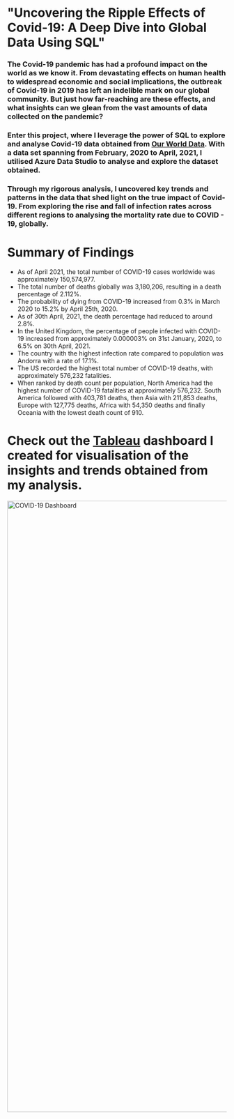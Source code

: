 # "Uncovering the Ripple Effects of Covid-19: A Deep Dive into Global Data Using SQL"
### The Covid-19 pandemic has had a profound impact on the world as we know it. From devastating effects on human health to widespread economic and social implications, the outbreak of Covid-19 in 2019 has left an indelible mark on our global community. But just how far-reaching are these effects, and what insights can we glean from the vast amounts of data collected on the pandemic?
### Enter this project, where I leverage the power of SQL to explore and analyse Covid-19 data obtained from <a href = https://ourworldindata.org/covid-deaths target= "_blank" >Our World Data</a>. With a data set spanning from February, 2020 to April, 2021,  I utilised Azure Data Studio to analyse and explore the dataset obtained.
### Through my rigorous analysis, I uncovered key trends and patterns in the data that shed light on the true impact of Covid-19. From exploring the rise and fall of infection rates across different regions to analysing the mortality rate due to COVID - 19, globally.
	
# Summary of Findings

* As of April 2021, the total number of COVID-19 cases worldwide was approximately 150,574,977.
* The total number of deaths globally was 3,180,206, resulting in a death percentage of 2.112%.
* The probability of dying from COVID-19 increased from 0.3% in March 2020 to 15.2% by April 25th, 2020.
* As of 30th April, 2021, the death percentage had reduced to around 2.8%.
* In the United Kingdom, the percentage of people infected with COVID-19 increased from approximately 0.000003% on 31st January, 2020, to 6.5% on 30th April, 2021.
* The country with the highest infection rate compared to population was Andorra with a rate of 17.1%.
* The US recorded the highest total number of COVID-19 deaths, with approximately 576,232 fatalities.
* When ranked by death count per population, North America had the highest number of COVID-19 fatalities at approximately 576,232. South America followed with 403,781 deaths, then Asia with 211,853 deaths, Europe with 127,775 deaths, Africa with 54,350 deaths and finally Oceania with the lowest death count of 910.


# Check out the <a href="https://public.tableau.com/app/profile/esi.tawiah.abbey/viz/COVID19Dashboard-DataExplorationUsingSQL/Dashboard1?publish=yes" target= "_blank" >Tableau</a> dashboard I created for visualisation of the insights and trends obtained from my analysis.
<img width="1403" alt="COVID-19 Dashboard" src="https://user-images.githubusercontent.com/117233045/234252945-e2209740-8f76-4138-8489-f09c348178ba.png">
